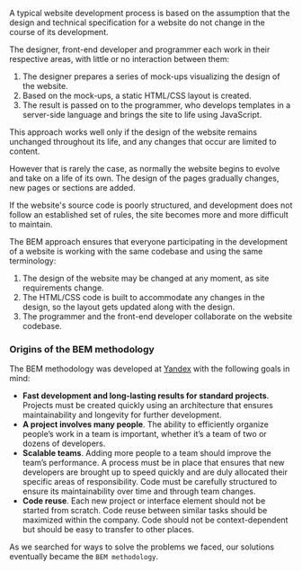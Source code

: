 A typical website development process is based on the assumption that the design and technical specification for a website do not change in the course of its development.

The designer, front-end developer and programmer each work in their respective areas, with little or no interaction between them:

1. The designer prepares a series of mock-ups visualizing the design of the website.
1. Based on the mock-ups, a static HTML/CSS layout is created.
1. The result is passed on to the programmer, who develops templates in a server-side language and brings the site to life using JavaScript.

This approach works well only if the design of the website remains unchanged throughout its life, and any changes that occur are limited to content.

However that is rarely the case, as normally the website begins to evolve and take on a life of its own. The design of the pages gradually changes, new pages or sections are added.

If the website's source code is poorly structured, and development does not follow an established set of rules, the site becomes more and more difficult to maintain.

The BEM approach ensures that everyone participating in the development of a website is working with the same codebase and using the same terminology:

1. The design of the website may be changed at any moment, as site requirements change.
1. The HTML/CSS code is built to accommodate any changes in the design, so the layout gets updated along with the design.
1. The programmer and the front-end developer collaborate on the website codebase.


### Origins of the BEM methodology
The BEM methodology was developed at [Yandex](https://company.yandex.com) with the following goals in mind:

* **Fast development and long-lasting results for standard projects**.
Projects must be created quickly using an architecture that ensures maintainability and longevity for further development.
* **A project involves many people**.
The ability to efficiently organize people’s work in a team is important, whether it’s a team of two or dozens of developers.
* **Scalable teams**.
Adding more people to a team should improve the team’s performance. A process must be in place that ensures that new developers are brought up to speed quickly and are duly allocated their specific areas of responsibility. Code must be carefully structured to ensure its maintainability over time and through team changes.
* **Code reuse**.
Each new project or interface element should not be started from scratch. Code reuse between similar tasks should be maximized within the company. Code should not be context-dependent but should be easy to transfer to other places.

As we searched for ways to solve the problems we faced, our solutions eventually became the `BEM methodology`.
